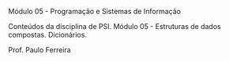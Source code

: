 Módulo 05 - Programação e Sistemas de Informação

Conteúdos da disciplina de PSI.
Módulo 05 - Estruturas de dados compostas.
Dicionários.

Prof. Paulo Ferreira
